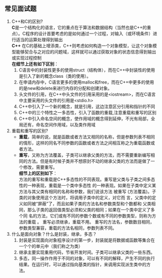## 常见面试题
1. C++和C的区别?  
**C**是一个结构化的语言，它的重点在于算法和数据结构（当然也是C++的重点）。C程序的设计首要考虑的是如何通过一个过程，对输入（或环境条件）进行适当的运算处理得到输出  
**C\+\+** 在C的基础上增添类，C++则考虑如何构造一个对象模型，让这个对象模型能够契合与之对应的问题域，这样就可以通过获取对象的状态信息得到输出或实现过程控制  
**在细节上还有如下区别**：  
    1. C语言中的封装性更多的使用struct（结构体），而在C++中封装性的使用是引入了新的概念class（类的使用）。
    2. 在申请内存中，C语言更多的使用malloc和free，而在C++中更多的使用的是new和delete来进行内存的分配和创建对象。
    3. 头文件的引用，在C++中头文件的引用采用的是&lt;iostream&gt;，而在C语言中主要采用的头文件的引用是&lt;stdio.h&gt;
    4. C++中引入了一个新的概念，就是引用，这边注意区分引用和指针的不同
    5. C++中的三个特性之一多态性，引入了函数的重载,注意重载和重写的区别
    6. C++中引入命名空间的概念，使作用域的概念得到延伸，不光有局部，全局还有，命名空间作用域，以及类作用域
2. 重载和重写的区别?  
    - **重载**，简单的说，就是函数或者方法又相同的名称，但是参数列表不相同的情形，这样的同名不同参数的函数或者方法之间相互称之为重载函数或者方法。
    - **重写**，又称为方法覆盖，子类可以继承父类的方法，而不需要重新编写相同的方法。但是有时候子类并不想原封不动的继承父类的方法而是做了一个修改，需要重写。    
**细节上的区别如下**：  
方法的重写和重载是C++多态性的不同表现。重写是父类与子类之间多态性的一种表现，重载是一个类中多态性 的一种表现。如果在子类中定义某方法与其父类有相同的名称和参数，我们说该方法 被重写 (方法覆盖)。子类的对象使用这个方法时，将调用子类中的定义，对它而 言，父类中的定义如同被“屏蔽”了，而且如果子类的方法名和参数类型和个数都和 父类相同，那么子类的返回值类型必须和父类的相同；如果在一个类中定义了多个同 名的方法，它们或有不同的参数个数或有不同的参数类型，则称为方法的重载 。
重写必须继承，重载不用。
重写的方法名，参数数目相同，参数类型兼容，重载的方法名相同，参数列表不同。
3. 什么是面向对象？什么是封装，继承，多态？
    1. 封装是实现面向对象程序设计的第一步，封装就是将数据或函数等集合在一个个的单元中（我们称之为类）
    2. 继承主要实现重用代码，节省开发时间。子类可以继承父类的一些东西。
    3. 多态，同一操作作用于不同的对象，可以有不同的解释，产生不同的执行结果。在运行时，可以通过指向基类的指针，来调用实现派生类中的方法。